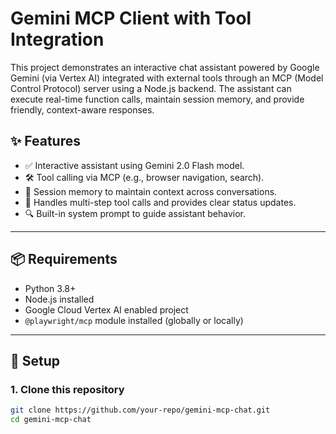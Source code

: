 # Gemini MCP Client with Tool Integration

This project demonstrates an interactive chat assistant powered by Google Gemini (via Vertex AI) integrated with external tools through an MCP (Model Control Protocol) server using a Node.js backend. The assistant can execute real-time function calls, maintain session memory, and provide friendly, context-aware responses.

## ✨ Features

- ✅ Interactive assistant using Gemini 2.0 Flash model.
- 🛠️ Tool calling via MCP (e.g., browser navigation, search).
- 🧠 Session memory to maintain context across conversations.
- 🔁 Handles multi-step tool calls and provides clear status updates.
- 🔍 Built-in system prompt to guide assistant behavior.

---

## 📦 Requirements

- Python 3.8+
- Node.js installed
- Google Cloud Vertex AI enabled project
- `@playwright/mcp` module installed (globally or locally)

---

## 🔧 Setup

### 1. Clone this repository

```bash
git clone https://github.com/your-repo/gemini-mcp-chat.git
cd gemini-mcp-chat
